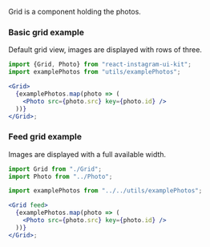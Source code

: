 Grid is a component holding the photos.

### Basic grid example

Default grid view, images are displayed with rows of three.

```jsx
import {Grid, Photo} from "react-instagram-ui-kit";
import examplePhotos from "utils/examplePhotos";

<Grid>
  {examplePhotos.map(photo => (
    <Photo src={photo.src} key={photo.id} />
  ))}
</Grid>;
```

### Feed grid example

Images are displayed with a full available width.

```jsx
import Grid from "./Grid";
import Photo from "../Photo";

import examplePhotos from "../../utils/examplePhotos";

<Grid feed>
  {examplePhotos.map(photo => (
    <Photo src={photo.src} key={photo.id} />
  ))}
</Grid>;
```
